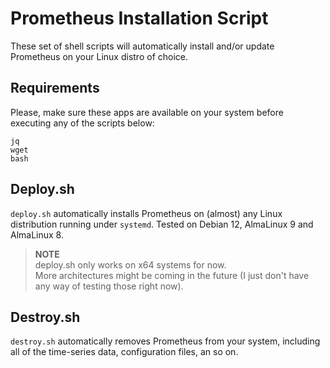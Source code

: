 # Prometheus Installation Script

These set of shell scripts will automatically install and/or update Prometheus on your Linux distro of choice.

## Requirements

Please, make sure these apps are available on your system before executing any of the scripts below:

```
jq
wget
bash
```

## Deploy.sh

`deploy.sh` automatically installs Prometheus on (almost) any Linux distribution running under `systemd`.
Tested on Debian 12, AlmaLinux 9 and AlmaLinux 8.

> **NOTE**  
> deploy.sh only works on x64 systems for now.  
> More architectures might be coming in the future (I just don't have any way of testing those right now).

## Destroy.sh

`destroy.sh` automatically removes Prometheus from your system, including all of the time-series data, configuration files, an so on.
